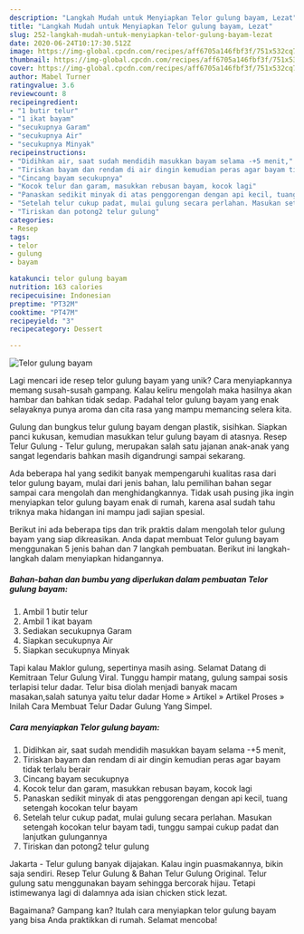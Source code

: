 ```yaml
---
description: "Langkah Mudah untuk Menyiapkan Telor gulung bayam, Lezat"
title: "Langkah Mudah untuk Menyiapkan Telor gulung bayam, Lezat"
slug: 252-langkah-mudah-untuk-menyiapkan-telor-gulung-bayam-lezat
date: 2020-06-24T10:17:30.512Z
image: https://img-global.cpcdn.com/recipes/aff6705a146fbf3f/751x532cq70/telor-gulung-bayam-foto-resep-utama.jpg
thumbnail: https://img-global.cpcdn.com/recipes/aff6705a146fbf3f/751x532cq70/telor-gulung-bayam-foto-resep-utama.jpg
cover: https://img-global.cpcdn.com/recipes/aff6705a146fbf3f/751x532cq70/telor-gulung-bayam-foto-resep-utama.jpg
author: Mabel Turner
ratingvalue: 3.6
reviewcount: 8
recipeingredient:
- "1 butir telur"
- "1 ikat bayam"
- "secukupnya Garam"
- "secukupnya Air"
- "secukupnya Minyak"
recipeinstructions:
- "Didihkan air, saat sudah mendidih masukkan bayam selama -+5 menit,"
- "Tiriskan bayam dan rendam di air dingin kemudian peras agar bayam tidak terlalu berair"
- "Cincang bayam secukupnya"
- "Kocok telur dan garam, masukkan rebusan bayam, kocok lagi"
- "Panaskan sedikit minyak di atas penggorengan dengan api kecil, tuang setengah kocokan telur bayam"
- "Setelah telur cukup padat, mulai gulung secara perlahan. Masukan setengah kocokan telur bayam tadi, tunggu sampai cukup padat dan lanjutkan gulungannya"
- "Tiriskan dan potong2 telur gulung"
categories:
- Resep
tags:
- telor
- gulung
- bayam

katakunci: telor gulung bayam 
nutrition: 163 calories
recipecuisine: Indonesian
preptime: "PT32M"
cooktime: "PT47M"
recipeyield: "3"
recipecategory: Dessert

---
```



![Telor gulung bayam](https://img-global.cpcdn.com/recipes/aff6705a146fbf3f/751x532cq70/telor-gulung-bayam-foto-resep-utama.jpg)

Lagi mencari ide resep telor gulung bayam yang unik? Cara menyiapkannya memang susah-susah gampang. Kalau keliru mengolah maka hasilnya akan hambar dan bahkan tidak sedap. Padahal telor gulung bayam yang enak selayaknya punya aroma dan cita rasa yang mampu memancing selera kita.

Gulung dan bungkus telur gulung bayam dengan plastik, sisihkan. Siapkan panci kukusan, kemudian masukkan telur gulung bayam di atasnya. Resep Telur Gulung - Telur gulung, merupakan salah satu jajanan anak-anak yang sangat legendaris bahkan masih digandrungi sampai sekarang.

Ada beberapa hal yang sedikit banyak mempengaruhi kualitas rasa dari telor gulung bayam, mulai dari jenis bahan, lalu pemilihan bahan segar sampai cara mengolah dan menghidangkannya. Tidak usah pusing jika ingin menyiapkan telor gulung bayam enak di rumah, karena asal sudah tahu triknya maka hidangan ini mampu jadi sajian spesial.


Berikut ini ada beberapa tips dan trik praktis dalam mengolah telor gulung bayam yang siap dikreasikan. Anda dapat membuat Telor gulung bayam menggunakan 5 jenis bahan dan 7 langkah pembuatan. Berikut ini langkah-langkah dalam menyiapkan hidangannya.

<!--inarticleads1-->

##### Bahan-bahan dan bumbu yang diperlukan dalam pembuatan Telor gulung bayam:

1. Ambil 1 butir telur
1. Ambil 1 ikat bayam
1. Sediakan secukupnya Garam
1. Siapkan secukupnya Air
1. Siapkan secukupnya Minyak


Tapi kalau Maklor gulung, sepertinya masih asing. Selamat Datang di Kemitraan Telur Gulung Viral. Tunggu hampir matang, gulung sampai sosis terlapisi telur dadar. Telur bisa diolah menjadi banyak macam masakan,salah satunya yaitu telur dadar Home » Artikel » Artikel Proses » Inilah Cara Membuat Telur Dadar Gulung Yang Simpel. 

<!--inarticleads2-->

##### Cara menyiapkan Telor gulung bayam:

1. Didihkan air, saat sudah mendidih masukkan bayam selama -+5 menit,
1. Tiriskan bayam dan rendam di air dingin kemudian peras agar bayam tidak terlalu berair
1. Cincang bayam secukupnya
1. Kocok telur dan garam, masukkan rebusan bayam, kocok lagi
1. Panaskan sedikit minyak di atas penggorengan dengan api kecil, tuang setengah kocokan telur bayam
1. Setelah telur cukup padat, mulai gulung secara perlahan. Masukan setengah kocokan telur bayam tadi, tunggu sampai cukup padat dan lanjutkan gulungannya
1. Tiriskan dan potong2 telur gulung


Jakarta - Telur gulung banyak dijajakan. Kalau ingin puasmakannya, bikin saja sendiri. Resep Telur Gulung &amp; Bahan Telur Gulung Original. Telur gulung satu menggunakan bayam sehingga bercorak hijau. Tetapi istimewanya lagi di dalamnya ada isian chicken stick lezat. 

Bagaimana? Gampang kan? Itulah cara menyiapkan telor gulung bayam yang bisa Anda praktikkan di rumah. Selamat mencoba!
